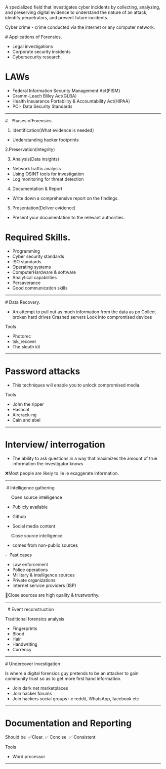 A specialized field that investigates cyber incidents by collecting, analyzing, and preserving digital evidence to understand the nature of an attack, identify perpetrators, and prevent future incidents.

Cyber crime - crime conducted via the internet or any computer network.


# Applications of Forensics.  
- Legal investigations
- Corporate security incidents
- Cybersecurity research. 

# LAWs
- Federal Information Security Management Act(FISM)
- Gramm-Leach Bliley Act(GLBA)
- Health Insuarance Portability & Accountability Act(HIPAA)
- PCI- Data Security Standards 



------------------------------------------------

#   Phases ofForensics.
​
1. Identification(What evidence is needed) 
- Understanding hacker footprints

2.Preservation(Integrity)

3. Analysis(Data insights)
- Network traffic analysis
- Using OSINT tools for investigation
- Log monitoring for threat detection

4. Documentation & Report
- Write down a comprehensive report on the findings.

5. Presentation(Deliver evidence)
- Present your documentation to the relevant authorities. 

# Required Skills.
- Programming
- Cyber security standards 
- ISO standards
- Operating systems
- ComputerHardware & software
- Analytical capabilities 
- Persaverance
- Good communication skills 

-----------------------------------------------------------------

# Data Recovery.

- An attempt to pull out as much information from the data as po
Collect broken hard drives
Crashed servers
Look into compromised devices 

Tools
- Photorec
- tsk_recover
- The sleuth kit


--------------------------------------------------------------

# Password attacks

- This techniques will enable you to unlock compromised media 


Tools
- John the ripper
- Hashcat
- Aircrack-ng 
- Cain and abel



----------------------------------------------------------

# Interview/ interrogation 

- The ability to ask questions in a way that maximizes the amount of true information the investigator knows 


❌Most people are likely to lie ie exaggerate information.


----------------------------------------------------------

 # Intelligence gathering 

     Open source intelligence 

- Publicly available 

- Github
- Social media content 




     Close source intelligence 
- comes from non-public sources

-  Past cases
- Law enforcement 
- Police operations 
- Millitary & intelligence sources 
- Private organizations
- Internet service providers (ISP)


📍Close sources are high quality & trustworthy.


----------------------------------------------------------
 
# Event reconstruction 

Traditional forensics analysis 
- Fingerprints
- Blood
- Hair
- Handwriting
- Currency 

-----------------------------------------------------------------

# Undercover investigation 

Is where a digital forensics guy pretends to be an attacker to gain community trust so as to get more first hand information.

- Join dark net marketplaces
- Join hacker forums
- Join hackers social groups i.e reddit, WhatsApp, facebook etc



----------------------------------------------------------

# Documentation and Reporting    


Should be 
✅Clear.
✅ Concise 
✅ Consistent 

Tools
- Word processor 



-----------------------------------------------------------------






